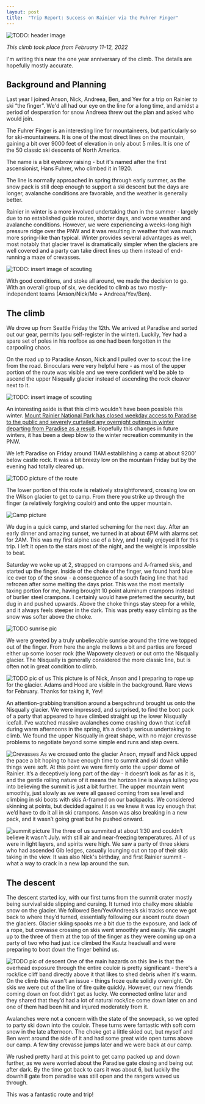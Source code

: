 ```yaml
---
layout: post
title:  "Trip Report: Success on Rainier via the Fuhrer Finger"
---
```


![TODO: header image](/images/blog/rainier_fuhrer_finger/pano.jpeg)

*This climb took place from February 11-12, 2022* 

I'm writing this near the one year anniversary of the climb. The details are hopefully mostly accurate.

## Background and Planning

Last year I joined Anson, Nick, Andreea, Ben, and Yev for a trip on Rainier to ski “the finger”. We'd all had our eye on the line for a long time, and amidst a period of desperation for snow Andreea threw out the plan and asked who would join.

The Fuhrer Finger is an interesting line for mountaineers, but particularly so for ski-mountaineers. It is one of the most direct lines on the mountain, gaining a bit over 9000 feet of elevation in only about 5 miles. It is one of the 50 classic ski descents of North America.

The name is a bit eyebrow raising - but it's named after the first ascensionist, Hans Fuhrer, who climbed it in 1920.

The line is normally approached in spring through early summer, as the snow pack is still deep enough to support a ski descent but the days are longer, avalanche conditions are favorable, and the weather is generally better.

Rainier in winter is a more involved undertaking than in the summer - largely due to no established guide routes, shorter days, and worse weather and avalanche conditions. However, we were experiencing a weeks-long high pressure ridge over the PNW and it was resulting in weather that was much more spring-like than typical. Winter provides several advantages as well, most notably that glacier travel is dramatically simpler when the glaciers are well covered and a party can take direct lines up them instead of end-running a maze of crevasses.

![TODO: insert image of scouting](/images/blog/rainier_fuhrer_finger/party.jpg)

With good conditions, and stoke all around, we made the decision to go. With an overall group of six, we decided to climb as two mostly-independent teams (Anson/Nick/Me + Andreea/Yev/Ben).

## The climb
We drove up from Seattle Friday the 12th. We arrived at Paradise and sorted out our gear, permits (you self-register in the winter). Luckily, Yev had a spare set of poles in his roofbox as one had been forgotten in the carpooling chaos.

On the road up to Paradise Anson, Nick and I pulled over to scout the line from the road. Binoculars were very helpful here - as most of the upper portion of the route was visible and we were confident we'd be able to ascend the upper Nisqually glacier instead of ascending the rock cleaver next to it.

![TODO: insert image of scouting](/images/blog/rainier_fuhrer_finger/scouting.jpeg)

An interesting aside is that this climb wouldn't have been possible this winter. [Mount Rainier National Park has closed weekday access to Paradise to the public and severely curtailed any overnight outings in winter departing from Paradise as a result](https://www.seattletimes.com/life/outdoors/paradise-lost-angst-mounts-over-mount-rainier-national-park-weekday-closure/). Hopefully this changes in future winters, it has been a deep blow to the winter recreation community in the PNW.

We left Paradise on Friday around 11AM establishing a camp at about 9200’ below castle rock. It was a bit breezy low on the mountain Friday but by the evening had totally cleared up. 

![TODO picture of the route](/images/blog/rainier_fuhrer_finger/route.jpeg)


The lower portion of this route is relatively straightforward, crossing low on the Wilson glacier to get to camp. From there you strike up through the finger (a relatively forgiving couloir) and onto the upper mountain. 

![Camp picture](/images/blog/rainier_fuhrer_finger/camp.jpeg)

We dug in a quick camp, and started scheming for the next day. 
After an early dinner and amazing sunset, we turned in at about 6PM with alarms set for 2AM. This was my first alpine use of a bivy, and I really enjoyed it for this trip. I left it open to the stars most of the night, and the weight is impossible to beat.

Saturday we woke up at 2, strapped on crampons and A-framed skis, and started up the finger. Inside of the choke of the finger, we found hard blue ice over top of the snow - a consequence of a south facing line that had refrozen after some melting the days prior. This was the most mentally taxing portion for me, having brought 10 point aluminum crampons instead of burlier steel crampons. I certainly would have preferred the security, but dug in and pushed upwards. Above the choke things stay steep for a while, and it always feels steeper in the dark.  This was pretty easy climbing as the snow was softer above the choke.

![TODO sunrise pic](/images/blog/rainier_fuhrer_finger/sunrise.jpg)

We were greeted by a truly unbelievable sunrise around the time we topped out of the finger. From here the angle mellows a bit and parties are forced either up some looser rock (the Wapowety cleaver) or out onto the Nisqually glacier. The Nisqually is generally considered the more classic line, but is often not in great condition to climb.

![TODO pic of us](/images/blog/rainier_fuhrer_finger/group.jpg)
This picture is of Nick, Anson and I preparing to rope up for the glacier. Adams and Hood are visible in the background. Rare views for February. Thanks for taking it, Yev!

An attention-grabbing transition around a bergschrund brought us onto the Nisqually glacier. We were impressed, and surprised, to find the boot pack of a party that appeared to have climbed straight up the lower Nisqually icefall. I’ve watched massive avalanches come crashing down that icefall during warm afternoons in the spring, it’s a deadly serious undertaking to climb. We found the upper Nisqually in great shape, with no major crevasse problems to negotiate beyond some simple end runs and step overs. 

![Crevasses](/images/blog/rainier_fuhrer_finger/crevasses.jpg)
As we crossed onto the glacier Anson, myself and Nick upped the pace a bit hoping to have enough time to summit and ski down while things were soft. At this point we were firmly onto the upper dome of Rainier. It’s a deceptively long part of the day - it doesn’t look as far as it is, and the gentle rolling nature of it means the horizon line is always lulling you into believing the summit is just a bit further.  The upper mountain went smoothly, just slowly as we were all gassed coming from sea level and climbing in ski boots with skis A-framed on our backpacks. We considered skinning at points, but decided against it as we knew it was icy enough that we’d have to do it all in ski crampons. Anson was also breaking in a new pack, and it wasn’t going great but he pushed onward.

![summit picture](/images/blog/rainier_fuhrer_finger/summit.jpg)
The three of us summited at about 1:30 and couldn’t believe it wasn’t July. with still air and near-freezing temperatures. All of us were in light layers, and spirits were high. We saw a party of three skiers who had ascended Gib ledges, casually lounging out on top of their skis taking in the view.  It was also Nick's birthday, and first Rainier summit - what a way to crack in a new lap around the sun.

## The descent 

The descent started icy, with our first turns from the summit crater mostly being survival side slipping and cursing. It turned into chalky more skiable snow on the glacier. We followed Ben/Yev/Andreea’s ski tracks once we got back to where they’d turned, essentially following our ascent route down the glaciers. Glacier skiing spooks me a bit due to the exposure, and lack of a rope, but crevasse crossing on skis went smoothly and easily. We caught up to the three of them at the top of the finger as they were coming up on a party of two who had just ice climbed the Kautz headwall and were preparing to boot down the finger behind us.

![TODO pic of descent](/images/blog/rainier_fuhrer_finger/descending.jpg)
One of the main hazards on this line is that the overhead exposure through the entire couloir is pretty significant - there's a rock/ice cliff band directly above it that likes to shed debris when it's warm. On the climb this wasn't an issue - things froze quite solidly overnight. On skis we were out of the line of fire quite quickly. However, our new friends coming down on foot didn’t get as lucky. We connected online later and they shared that they’d had a lot of natural rock/ice come down later on and one of them had been hit and injured moderately from it.

Avalanches were not a concern with the state of the snowpack, so we opted to party ski down into the couloir. These turns were fantastic with soft corn snow in the late afternoon. The choke got a little skied out, but myself and Ben went around the side of it and had some great wide open turns above our camp. A few tiny crevasse jumps later and we were back at our camp.

We rushed pretty hard at this point to get camp packed up and down further, as we were worried about the Paradise gate closing and being out after dark. By the time got back to cars it was about 6, but luckily the downhill gate from paradise was still open and the rangers waved us through. 

This was a fantastic route and trip! 